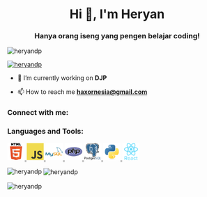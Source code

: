 <h1 align="center">Hi 👋, I'm Heryan</h1>
<h3 align="center">Hanya orang iseng yang pengen belajar coding!</h3>

<p align="left"> <img src="https://komarev.com/ghpvc/?username=heryandp&label=Profile%20views&color=0e75b6&style=flat" alt="heryandp" /> </p>

<p align="left"> <a href="https://github.com/ryo-ma/github-profile-trophy"><img src="https://github-profile-trophy.vercel.app/?username=heryandp" alt="heryandp" /></a> </p>

- 🔭 I’m currently working on **DJP**

- 📫 How to reach me **haxornesia@gmail.com**

<h3 align="left">Connect with me:</h3>
<p align="left">
</p>

<h3 align="left">Languages and Tools:</h3>
<p align="left"> <a href="https://www.w3.org/html/" target="_blank" rel="noreferrer"> <img src="https://raw.githubusercontent.com/devicons/devicon/master/icons/html5/html5-original-wordmark.svg" alt="html5" width="40" height="40"/> </a> <a href="https://developer.mozilla.org/en-US/docs/Web/JavaScript" target="_blank" rel="noreferrer"> <img src="https://raw.githubusercontent.com/devicons/devicon/master/icons/javascript/javascript-original.svg" alt="javascript" width="40" height="40"/> </a> <a href="https://www.mysql.com/" target="_blank" rel="noreferrer"> <img src="https://raw.githubusercontent.com/devicons/devicon/master/icons/mysql/mysql-original-wordmark.svg" alt="mysql" width="40" height="40"/> </a> <a href="https://www.php.net" target="_blank" rel="noreferrer"> <img src="https://raw.githubusercontent.com/devicons/devicon/master/icons/php/php-original.svg" alt="php" width="40" height="40"/> </a> <a href="https://www.postgresql.org" target="_blank" rel="noreferrer"> <img src="https://raw.githubusercontent.com/devicons/devicon/master/icons/postgresql/postgresql-original-wordmark.svg" alt="postgresql" width="40" height="40"/> </a> <a href="https://www.python.org" target="_blank" rel="noreferrer"> <img src="https://raw.githubusercontent.com/devicons/devicon/master/icons/python/python-original.svg" alt="python" width="40" height="40"/> </a> <a href="https://reactjs.org/" target="_blank" rel="noreferrer"> <img src="https://raw.githubusercontent.com/devicons/devicon/master/icons/react/react-original-wordmark.svg" alt="react" width="40" height="40"/> </a> </p>

<p><img align="left" src="https://github-readme-stats.vercel.app/api/top-langs?username=heryandp&show_icons=true&locale=en&layout=compact" alt="heryandp" /></p>

<p>&nbsp;<img align="center" src="https://github-readme-stats.vercel.app/api?username=heryandp&show_icons=true&locale=en" alt="heryandp" /></p>

<p><img align="center" src="https://github-readme-streak-stats.herokuapp.com/?user=heryandp&" alt="heryandp" /></p>
